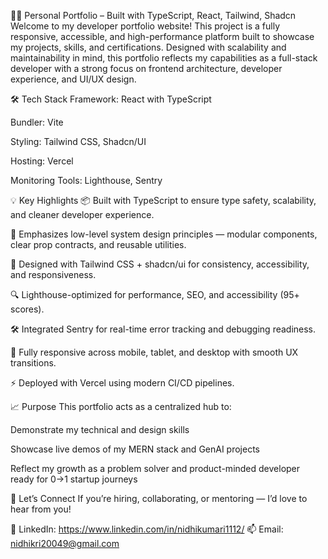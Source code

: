 🧑‍💻 Personal Portfolio – Built with TypeScript, React, Tailwind, Shadcn
Welcome to my developer portfolio website! This project is a fully responsive, accessible, and high-performance platform built to showcase my projects, skills, and certifications. Designed with scalability and maintainability in mind, this portfolio reflects my capabilities as a full-stack developer with a strong focus on frontend architecture, developer experience, and UI/UX design.


🛠️ Tech Stack
Framework: React with TypeScript

Bundler: Vite

Styling: Tailwind CSS, Shadcn/UI

Hosting: Vercel

Monitoring Tools: Lighthouse, Sentry

💡 Key Highlights
📦 Built with TypeScript to ensure type safety, scalability, and cleaner developer experience.

🧠 Emphasizes low-level system design principles — modular components, clear prop contracts, and reusable utilities.

🎨 Designed with Tailwind CSS + shadcn/ui for consistency, accessibility, and responsiveness.

🔍 Lighthouse-optimized for performance, SEO, and accessibility (95+ scores).

🛠️ Integrated Sentry for real-time error tracking and debugging readiness.

🧩 Fully responsive across mobile, tablet, and desktop with smooth UX transitions.

⚡ Deployed with Vercel using modern CI/CD pipelines.

📈 Purpose
This portfolio acts as a centralized hub to:

Demonstrate my technical and design skills

Showcase live demos of my MERN stack and GenAI projects

Reflect my growth as a problem solver and product-minded developer ready for 0→1 startup journeys



🤝 Let’s Connect
If you’re hiring, collaborating, or mentoring — I’d love to hear from you!

🔗 LinkedIn: https://www.linkedin.com/in/nidhikumari1112/
📫 Email: nidhikri20049@gmail.com
